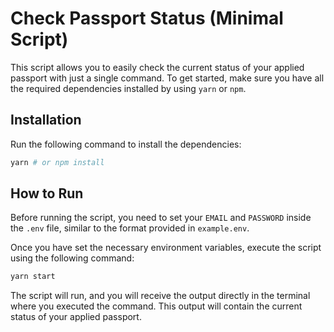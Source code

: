 # Check Passport Status (Minimal Script)

This script allows you to easily check the current status of your applied passport with just a single command. To get started, make sure you have all the required dependencies installed by using `yarn` or `npm`.

## Installation

Run the following command to install the dependencies:

```bash
yarn # or npm install
```

## How to Run

Before running the script, you need to set your `EMAIL` and `PASSWORD` inside the `.env` file, similar to the format provided in `example.env`.

Once you have set the necessary environment variables, execute the script using the following command:

```bash
yarn start
```

The script will run, and you will receive the output directly in the terminal where you executed the command. This output will contain the current status of your applied passport.
